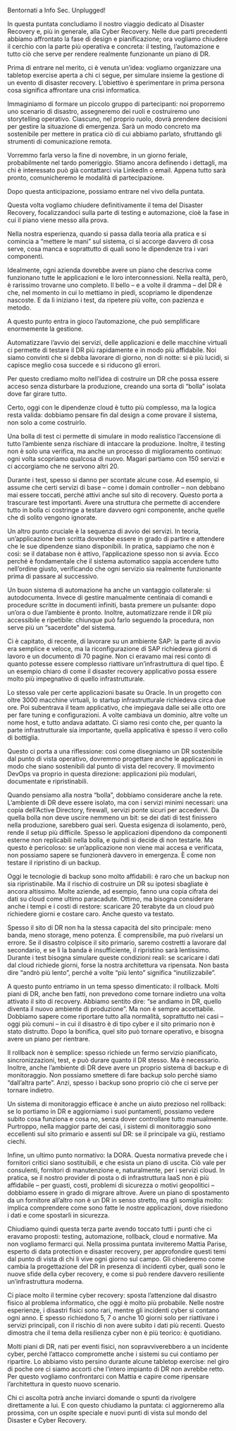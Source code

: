 Bentornati a Info Sec. Unplugged!

In questa puntata concludiamo il nostro viaggio dedicato al Disaster Recovery e, più in generale, alla Cyber Recovery. Nelle due parti precedenti abbiamo affrontato la fase di design e pianificazione; ora vogliamo chiudere il cerchio con la parte più operativa e concreta: il testing, l’automazione e tutto ciò che serve per rendere realmente funzionante un piano di DR.

Prima di entrare nel merito, ci è venuta un’idea: vogliamo organizzare una tabletop exercise aperta a chi ci segue, per simulare insieme la gestione di un evento di disaster recovery. L’obiettivo è sperimentare in prima persona cosa significa affrontare una crisi informatica.

Immaginiamo di formare un piccolo gruppo di partecipanti: noi proporremo uno scenario di disastro, assegneremo dei ruoli e costruiremo uno storytelling operativo. Ciascuno, nel proprio ruolo, dovrà prendere decisioni per gestire la situazione di emergenza. Sarà un modo concreto ma sostenibile per mettere in pratica ciò di cui abbiamo parlato, sfruttando gli strumenti di comunicazione remota.

Vorremmo farla verso la fine di novembre, in un giorno feriale, probabilmente nel tardo pomeriggio. Stiamo ancora definendo i dettagli, ma chi è interessato può già contattarci via LinkedIn o email. Appena tutto sarà pronto, comunicheremo le modalità di partecipazione.

Dopo questa anticipazione, possiamo entrare nel vivo della puntata.

Questa volta vogliamo chiudere definitivamente il tema del Disaster Recovery, focalizzandoci sulla parte di testing e automazione, cioè la fase in cui il piano viene messo alla prova.

Nella nostra esperienza, quando si passa dalla teoria alla pratica e si comincia a “mettere le mani” sul sistema, ci si accorge davvero di cosa serve, cosa manca e soprattutto di quali sono le dipendenze tra i vari componenti.

Idealmente, ogni azienda dovrebbe avere un piano che descriva come funzionano tutte le applicazioni e le loro interconnessioni. Nella realtà, però, è rarissimo trovarne uno completo. Il bello – e a volte il dramma – del DR è che, nel momento in cui lo mettiamo in piedi, scopriamo le dipendenze nascoste. E da lì iniziano i test, da ripetere più volte, con pazienza e metodo.

A questo punto entra in gioco l’automazione, che può semplificare enormemente la gestione.

Automatizzare l’avvio dei servizi, delle applicazioni e delle macchine virtuali ci permette di testare il DR più rapidamente e in modo più affidabile. Noi siamo convinti che si debba lavorare di giorno, non di notte: si è più lucidi, si capisce meglio cosa succede e si riducono gli errori.

Per questo crediamo molto nell’idea di costruire un DR che possa essere acceso senza disturbare la produzione, creando una sorta di “bolla” isolata dove far girare tutto.

Certo, oggi con le dipendenze cloud è tutto più complesso, ma la logica resta valida: dobbiamo pensare fin dal design a come provare il sistema, non solo a come costruirlo.

Una bolla di test ci permette di simulare in modo realistico l’accensione di tutto l’ambiente senza rischiare di intaccare la produzione. Inoltre, il testing non è solo una verifica, ma anche un processo di miglioramento continuo: ogni volta scopriamo qualcosa di nuovo. Magari partiamo con 150 servizi e ci accorgiamo che ne servono altri 20.

Durante i test, spesso si danno per scontate alcune cose. Ad esempio, si assume che certi servizi di base – come i domain controller – non debbano mai essere toccati, perché attivi anche sul sito di recovery. Questo porta a trascurare test importanti.
Avere una struttura che permette di accendere tutto in bolla ci costringe a testare davvero ogni componente, anche quelle che di solito vengono ignorate.

Un altro punto cruciale è la sequenza di avvio dei servizi. In teoria, un’applicazione ben scritta dovrebbe essere in grado di partire e attendere che le sue dipendenze siano disponibili. In pratica, sappiamo che non è così: se il database non è attivo, l’applicazione spesso non si avvia. Ecco perché è fondamentale che il sistema automatico sappia accendere tutto nell’ordine giusto, verificando che ogni servizio sia realmente funzionante prima di passare al successivo.

Un buon sistema di automazione ha anche un vantaggio collaterale: si autodocumenta. Invece di gestire manualmente centinaia di comandi e procedure scritte in documenti infiniti, basta premere un pulsante: dopo un’ora o due l’ambiente è pronto.
Inoltre, automatizzare rende il DR più accessibile e ripetibile: chiunque può farlo seguendo la procedura, non serve più un “sacerdote” del sistema.

Ci è capitato, di recente, di lavorare su un ambiente SAP: la parte di avvio era semplice e veloce, ma la riconfigurazione di SAP richiedeva giorni di lavoro e un documento di 70 pagine. Non ci eravamo mai resi conto di quanto potesse essere complesso riattivare un’infrastruttura di quel tipo. È un esempio chiaro di come il disaster recovery applicativo possa essere molto più impegnativo di quello infrastrutturale.

Lo stesso vale per certe applicazioni basate su Oracle. In un progetto con oltre 3000 macchine virtuali, lo startup infrastrutturale richiedeva circa due ore. Poi subentrava il team applicativo, che impiegava dalle sei alle otto ore per fare tuning e configurazioni. A volte cambiava un dominio, altre volte un nome host, e tutto andava adattato. Ci siamo resi conto che, per quanto la parte infrastrutturale sia importante, quella applicativa è spesso il vero collo di bottiglia.

Questo ci porta a una riflessione: così come disegniamo un DR sostenibile dal punto di vista operativo, dovremmo progettare anche le applicazioni in modo che siano sostenibili dal punto di vista del recovery. Il movimento DevOps va proprio in questa direzione: applicazioni più modulari, documentate e ripristinabili.

Quando pensiamo alla nostra “bolla”, dobbiamo considerare anche la rete. L’ambiente di DR deve essere isolato, ma con i servizi minimi necessari: una copia dell’Active Directory, firewall, servizi ponte sicuri per accedervi. Da quella bolla non deve uscire nemmeno un bit: se dei dati di test finissero nella produzione, sarebbero guai seri.
Questa esigenza di isolamento, però, rende il setup più difficile. Spesso le applicazioni dipendono da componenti esterne non replicabili nella bolla, e quindi si decide di non testarle. Ma questo è pericoloso: se un’applicazione non viene mai accesa e verificata, non possiamo sapere se funzionerà davvero in emergenza. È come non testare il ripristino di un backup.

Oggi le tecnologie di backup sono molto affidabili: è raro che un backup non sia ripristinabile. Ma il rischio di costruire un DR su ipotesi sbagliate è ancora altissimo.
Molte aziende, ad esempio, fanno una copia cifrata dei dati su cloud come ultimo paracadute. Ottimo, ma bisogna considerare anche i tempi e i costi di restore: scaricare 20 terabyte da un cloud può richiedere giorni e costare caro. Anche questo va testato.

Spesso il sito di DR non ha la stessa capacità del sito principale: meno banda, meno storage, meno potenza. È comprensibile, ma può rivelarsi un errore.
Se il disastro colpisce il sito primario, saremo costretti a lavorare dal secondario, e se lì la banda è insufficiente, il ripristino sarà lentissimo.
Durante i test bisogna simulare queste condizioni reali: se scaricare i dati dal cloud richiede giorni, forse la nostra architettura va ripensata. Non basta dire “andrò più lento”, perché a volte “più lento” significa “inutilizzabile”.

A questo punto entriamo in un tema spesso dimenticato: il rollback.
Molti piani di DR, anche ben fatti, non prevedono come tornare indietro una volta attivato il sito di recovery. Abbiamo sentito dire: “se andiamo in DR, quello diventa il nuovo ambiente di produzione”. Ma non è sempre accettabile.
Dobbiamo sapere come riportare tutto alla normalità, soprattutto nei casi – oggi più comuni – in cui il disastro è di tipo cyber e il sito primario non è stato distrutto. Dopo la bonifica, quel sito può tornare operativo, e bisogna avere un piano per rientrare.

Il rollback non è semplice: spesso richiede un fermo servizio pianificato, sincronizzazioni, test, e può durare quanto il DR stesso. Ma è necessario.
Inoltre, anche l’ambiente di DR deve avere un proprio sistema di backup e di monitoraggio. Non possiamo smettere di fare backup solo perché siamo “dall’altra parte”. Anzi, spesso i backup sono proprio ciò che ci serve per tornare indietro.

Un sistema di monitoraggio efficace è anche un aiuto prezioso nel rollback: se lo portiamo in DR e aggiorniamo i suoi puntamenti, possiamo vedere subito cosa funziona e cosa no, senza dover controllare tutto manualmente.
Purtroppo, nella maggior parte dei casi, i sistemi di monitoraggio sono eccellenti sul sito primario e assenti sul DR: se il principale va giù, restiamo ciechi.

Infine, un ultimo punto normativo: la DORA.
Questa normativa prevede che i fornitori critici siano sostituibili, e che esista un piano di uscita. Ciò vale per consulenti, fornitori di manutenzione e, naturalmente, per i servizi cloud.
In pratica, se il nostro provider di posta o di infrastruttura IaaS non è più affidabile – per guasti, costi, problemi di sicurezza o motivi geopolitici – dobbiamo essere in grado di migrare altrove.
Avere un piano di spostamento da un fornitore all’altro non è un DR in senso stretto, ma gli somiglia molto: implica comprendere come sono fatte le nostre applicazioni, dove risiedono i dati e come spostarli in sicurezza.

Chiudiamo quindi questa terza parte avendo toccato tutti i punti che ci eravamo proposti: testing, automazione, rollback, cloud e normative.
Ma non vogliamo fermarci qui.
Nella prossima puntata inviteremo Mattia Parise, esperto di data protection e disaster recovery, per approfondire questi temi dal punto di vista di chi li vive ogni giorno sul campo.
Gli chiederemo come cambia la progettazione del DR in presenza di incidenti cyber, quali sono le nuove sfide della cyber recovery, e come si può rendere davvero resiliente un’infrastruttura moderna.

Ci piace molto il termine cyber recovery: sposta l’attenzione dal disastro fisico al problema informatico, che oggi è molto più probabile.
Nelle nostre esperienze, i disastri fisici sono rari, mentre gli incidenti cyber si contano ogni anno. E spesso richiedono 5, 7 o anche 10 giorni solo per riattivare i servizi principali, con il rischio di non avere subito i dati più recenti.
Questo dimostra che il tema della resilienza cyber non è più teorico: è quotidiano.

Molti piani di DR, nati per eventi fisici, non sopravviverebbero a un incidente cyber, perché l’attacco compromette anche i sistemi su cui contiamo per ripartire. Lo abbiamo visto persino durante alcune tabletop exercise: nel giro di poche ore ci siamo accorti che l’intero impianto di DR non avrebbe retto.
Per questo vogliamo confrontarci con Mattia e capire come ripensare l’architettura in questo nuovo scenario.

Chi ci ascolta potrà anche inviarci domande o spunti da rivolgere direttamente a lui.
E con questo chiudiamo la puntata: ci aggiorneremo alla prossima, con un ospite speciale e nuovi punti di vista sul mondo del Disaster e Cyber Recovery.
